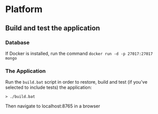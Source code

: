 # Platform

## Build and test the application

### Database

If Docker is installed, run the command 
```docker run -d -p 27017:27017 mongo```

### The Application

Run the `build.bat` script in order to restore, build and test (if you've selected to include tests) the application:

```
> ./build.bat
```

Then navigate to localhost:8765 in a browser